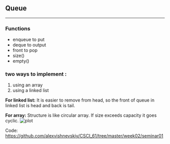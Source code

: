 ## Queue
----

### Functions
* enqueue to put
* deque to output
* front to pop
* size()
* empty()

### two ways to implement :
1) using an array
2) using a linked list

**For linked list:**
It is easier to remove from head, so the front of queue in linked list is head and back is tail.

**For array:**
Structure is like circular array. If size exceeds capacity it goes cyclic.
![plot](../../static/week02/seminar01/cyclic_array.png)

Code: https://github.com/alexvishnevskiy/CSCI_61/tree/master/week02/seminar01
